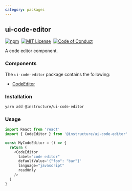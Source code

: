 ```yaml
---
category: packages
---
```


## ui-code-editor

[![npm][npm]][npm-url]&nbsp;
[![MIT License][license-badge]][license]&nbsp;
[![Code of Conduct][coc-badge]][coc]

A code editor component.

### Components

The `ui-code-editor` package contains the following:

- [CodeEditor](#CodeEditor)

### Installation

```sh
yarn add @instructure/ui-code-editor
```

### Usage

```js
import React from 'react'
import { CodeEditor } from '@instructure/ui-code-editor'

const MyCodeEditor = () => {
  return (
    <CodeEditor
      label="code editor"
      defaultValue='{"foo": "bar"}'
      language="javascript"
      readOnly
    />
  )
}
```

[npm]: https://img.shields.io/npm/v/@instructure/ui-code-editor.svg
[npm-url]: https://npmjs.com/package/@instructure/ui-code-editor
[license-badge]: https://img.shields.io/npm/l/instructure-ui.svg?style=flat-square
[license]: https://github.com/instructure/instructure-ui/blob/master/LICENSE
[coc-badge]: https://img.shields.io/badge/code%20of-conduct-ff69b4.svg?style=flat-square
[coc]: https://github.com/instructure/instructure-ui/blob/master/CODE_OF_CONDUCT.md
